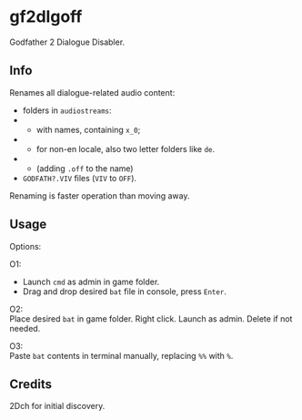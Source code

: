 # gf2dlgoff

Godfather 2 Dialogue Disabler.  

## Info

Renames all dialogue-related audio content:  
- folders in `audiostreams`: 
- - with names, containing `x_0`;  
- - for non-en locale, also two letter folders like `de`.  
- - (adding `.off` to the name)
- `GODFATH?.VIV` files (`VIV` to `OFF`).  

Renaming is faster operation than moving away.  

## Usage

Options:

O1:  
- Launch `cmd` as admin in game folder.  
- Drag and drop desired `bat` file in console, press `Enter`.  

O2:  
Place desired `bat` in game folder. Right click. Launch as admin. Delete if not needed.  

O3:  
Paste `bat` contents in terminal manually, replacing `%%` with `%`.

## Credits

2Dch for initial discovery.  